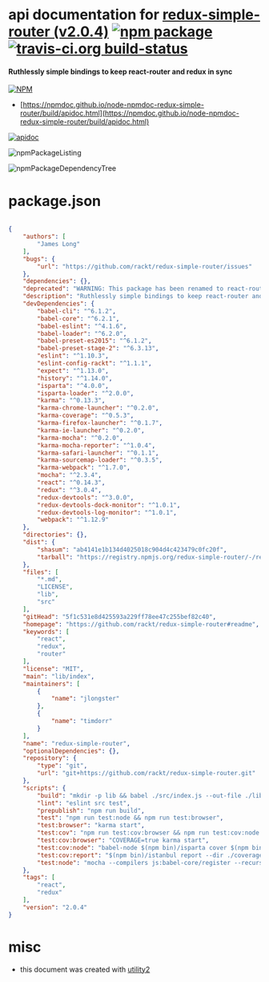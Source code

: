 # api documentation for  [redux-simple-router (v2.0.4)](https://github.com/rackt/redux-simple-router#readme)  [![npm package](https://img.shields.io/npm/v/npmdoc-redux-simple-router.svg?style=flat-square)](https://www.npmjs.org/package/npmdoc-redux-simple-router) [![travis-ci.org build-status](https://api.travis-ci.org/npmdoc/node-npmdoc-redux-simple-router.svg)](https://travis-ci.org/npmdoc/node-npmdoc-redux-simple-router)
#### Ruthlessly simple bindings to keep react-router and redux in sync

[![NPM](https://nodei.co/npm/redux-simple-router.png?downloads=true&downloadRank=true&stars=true)](https://www.npmjs.com/package/redux-simple-router)

- [https://npmdoc.github.io/node-npmdoc-redux-simple-router/build/apidoc.html](https://npmdoc.github.io/node-npmdoc-redux-simple-router/build/apidoc.html)

[![apidoc](https://npmdoc.github.io/node-npmdoc-redux-simple-router/build/screenCapture.buildCi.browser.%252Ftmp%252Fbuild%252Fapidoc.html.png)](https://npmdoc.github.io/node-npmdoc-redux-simple-router/build/apidoc.html)

![npmPackageListing](https://npmdoc.github.io/node-npmdoc-redux-simple-router/build/screenCapture.npmPackageListing.svg)

![npmPackageDependencyTree](https://npmdoc.github.io/node-npmdoc-redux-simple-router/build/screenCapture.npmPackageDependencyTree.svg)



# package.json

```json

{
    "authors": [
        "James Long"
    ],
    "bugs": {
        "url": "https://github.com/rackt/redux-simple-router/issues"
    },
    "dependencies": {},
    "deprecated": "WARNING: This package has been renamed to react-router-redux. See https://github.com/rackt/react-router-redux/issues/80",
    "description": "Ruthlessly simple bindings to keep react-router and redux in sync",
    "devDependencies": {
        "babel-cli": "^6.1.2",
        "babel-core": "^6.2.1",
        "babel-eslint": "^4.1.6",
        "babel-loader": "^6.2.0",
        "babel-preset-es2015": "^6.1.2",
        "babel-preset-stage-2": "^6.3.13",
        "eslint": "^1.10.3",
        "eslint-config-rackt": "^1.1.1",
        "expect": "^1.13.0",
        "history": "^1.14.0",
        "isparta": "^4.0.0",
        "isparta-loader": "^2.0.0",
        "karma": "^0.13.3",
        "karma-chrome-launcher": "^0.2.0",
        "karma-coverage": "^0.5.3",
        "karma-firefox-launcher": "^0.1.7",
        "karma-ie-launcher": "^0.2.0",
        "karma-mocha": "^0.2.0",
        "karma-mocha-reporter": "^1.0.4",
        "karma-safari-launcher": "^0.1.1",
        "karma-sourcemap-loader": "^0.3.5",
        "karma-webpack": "^1.7.0",
        "mocha": "^2.3.4",
        "react": "^0.14.3",
        "redux": "^3.0.4",
        "redux-devtools": "^3.0.0",
        "redux-devtools-dock-monitor": "^1.0.1",
        "redux-devtools-log-monitor": "^1.0.1",
        "webpack": "^1.12.9"
    },
    "directories": {},
    "dist": {
        "shasum": "ab4141e1b134d4025018c904d4c423479c0fc20f",
        "tarball": "https://registry.npmjs.org/redux-simple-router/-/redux-simple-router-2.0.4.tgz"
    },
    "files": [
        "*.md",
        "LICENSE",
        "lib",
        "src"
    ],
    "gitHead": "5f1c531e8d425593a229ff78ee47c255bef82c40",
    "homepage": "https://github.com/rackt/redux-simple-router#readme",
    "keywords": [
        "react",
        "redux",
        "router"
    ],
    "license": "MIT",
    "main": "lib/index",
    "maintainers": [
        {
            "name": "jlongster"
        },
        {
            "name": "timdorr"
        }
    ],
    "name": "redux-simple-router",
    "optionalDependencies": {},
    "repository": {
        "type": "git",
        "url": "git+https://github.com/rackt/redux-simple-router.git"
    },
    "scripts": {
        "build": "mkdir -p lib && babel ./src/index.js --out-file ./lib/index.js",
        "lint": "eslint src test",
        "prepublish": "npm run build",
        "test": "npm run test:node && npm run test:browser",
        "test:browser": "karma start",
        "test:cov": "npm run test:cov:browser && npm run test:cov:node && npm run test:cov:report",
        "test:cov:browser": "COVERAGE=true karma start",
        "test:cov:node": "babel-node $(npm bin)/isparta cover $(npm bin)/_mocha report --dir ./coverage/node-coverage -- --recursive ./test/node",
        "test:cov:report": "$(npm bin)/istanbul report --dir ./coverage --include **/*coverage.json html text",
        "test:node": "mocha --compilers js:babel-core/register --recursive ./test/node"
    },
    "tags": [
        "react",
        "redux"
    ],
    "version": "2.0.4"
}
```



# misc
- this document was created with [utility2](https://github.com/kaizhu256/node-utility2)
